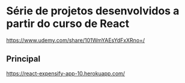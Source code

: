 # Série de projetos desenvolvidos a partir do curso de React

https://www.udemy.com/share/101WmYAEsYdFxXRno=/

## Principal

https://react-expensify-app-10.herokuapp.com/

